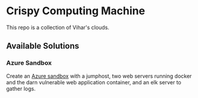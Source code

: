 # Crispy Computing Machine

This repo is a collection of Vihar's clouds.

## Available Solutions

### Azure Sandbox

Create an [Azure sandbox](./roots/azure/useast) with a jumphost, two web servers running docker and the darn vulnerable web application container, and an elk server to gather logs.

